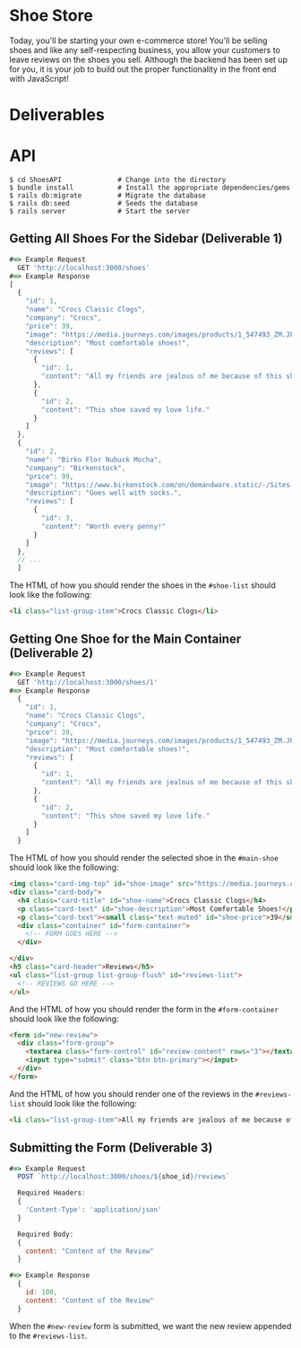 # Shoe Store
Today, you'll be starting your own e-commerce store! You'll be selling shoes and like any self-respecting business, you allow your customers to leave reviews on the shoes you sell. Although the backend has been set up for you, it is your job to build out the proper functionality in the front end with JavaScript!

# Deliverables

<!-- * When a user loads the page, they should be able to see a list of all the shoes in the sidebar and by default, have the first shoe rendered in the main container (see deliverable 2). -->

<!-- * When a user clicks on one of the shoes in the sidebar, they should be able to see more details about the shoe, the reviews associated with it and a form in the main container. There should only be one shoe in the main container at one time. -->

<!-- * When a user fills the form out and submits it, the review should get persisted in the backend and also be shown on the page, without refreshing. When you create a review for a given shoe, if you click on another shoe and you go back to your initial shoe, you should see the new review persist without refreshing. -->

# API
```
$ cd ShoesAPI              # Change into the directory
$ bundle install           # Install the appropriate dependencies/gems
$ rails db:migrate         # Migrate the database
$ rails db:seed            # Seeds the database
$ rails server             # Start the server
```

## Getting All Shoes For the Sidebar (Deliverable 1)

```JavaScript
#=> Example Request
  GET 'http://localhost:3000/shoes'
#=> Example Response
[
  {
    "id": 1,
    "name": "Crocs Classic Clogs",
    "company": "Crocs",
    "price": 39,
    "image": "https://media.journeys.com/images/products/1_547493_ZM.JPG",
    "description": "Most comfortable shoes!",
    "reviews": [
      {
        "id": 1,
        "content": "All my friends are jealous of me because of this shoe!"
      },
      {
        "id": 2,
        "content": "This shoe saved my love life."
      }
    ]
  },
  {
    "id": 2,
    "name": "Birko Flor Nubuck Mocha",
    "company": "Birkenstock",
    "price": 99,
    "image": "https://www.birkenstock.com/on/demandware.static/-/Sites-master-catalog/default/dw573eb793/151183/151183.jpg",
    "description": "Goes well with socks.",
    "reviews": [
      {
        "id": 3,
        "content": "Worth every penny!"
      }
    ]
  },
  // ...
  ]
```

The HTML of how you should render the shoes in the `#shoe-list` should look like the following:

```html
<li class="list-group-item">Crocs Classic Clogs</li>
```

## Getting One Shoe for the Main Container (Deliverable 2)

```JavaScript
#=> Example Request
  GET 'http://localhost:3000/shoes/1'
#=> Example Response
  {
    "id": 1,
    "name": "Crocs Classic Clogs",
    "company": "Crocs",
    "price": 39,
    "image": "https://media.journeys.com/images/products/1_547493_ZM.JPG",
    "description": "Most comfortable shoes!",
    "reviews": [
      {
        "id": 1,
        "content": "All my friends are jealous of me because of this shoe!"
      },
      {
        "id": 2,
        "content": "This shoe saved my love life."
      }
    ]
  }
```

The HTML of how you should render the selected shoe in the `#main-shoe` should look like the following:

```HTML
<img class="card-img-top" id="shoe-image" src="https://media.journeys.com/images/products/1_547493_ZM.JPG">
<div class="card-body">
  <h4 class="card-title" id="shoe-name">Crocs Classic Clogs</h4>
  <p class="card-text" id="shoe-description">Most Comfortable Shoes!</p>
  <p class="card-text"><small class="text-muted" id="shoe-price">39</small></p>
  <div class="container" id="form-container">
    <!-- FORM GOES HERE -->
  </div>

</div>
<h5 class="card-header">Reviews</h5>
<ul class="list-group list-group-flush" id="reviews-list">
  <!-- REVIEWS GO HERE -->
</ul>
```

And the HTML of how you should render the form in the `#form-container` should look like the following:

```html
<form id="new-review">
  <div class="form-group">
    <textarea class="form-control" id="review-content" rows="3"></textarea>
    <input type="submit" class="btn btn-primary"></input>
  </div>
</form>
```

And the HTML of how you should render one of the reviews in the `#reviews-list` should look like the following:

```html
<li class="list-group-item">All my friends are jealous of me because of this shoe!</li>
```

## Submitting the Form (Deliverable 3)

```JavaScript
#=> Example Request
  POST `http://localhost:3000/shoes/${shoe_id}/reviews`

  Required Headers:
  {
    'Content-Type': 'application/json'
  }

  Required Body:
  {
    content: "Content of the Review"
  }

#=> Example Response
  {
    id: 100,
    content: "Content of the Review"
  }
```

When the `#new-review` form is submitted, we want the new review appended to the `#reviews-list`.
